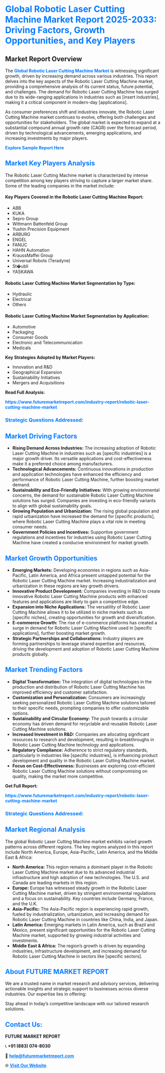 <h1 style="color: #007BFF;">Global Robotic Laser Cutting Machine Market Report 2025-2033: Driving Factors, Growth Opportunities, and Key Players</h1>

<section id="overview">
<h2>Market Report Overview</h2>
<p>The <a href="https://www.futuremarketreport.com/industry-report/robotic-laser-cutting-machine-market" style="color: #007BFF; text-decoration: none;"><strong>Global Robotic Laser Cutting Machine Market</strong></a> is witnessing significant growth, driven by increasing demand across various industries. This report delves into the key aspects of the Robotic Laser Cutting Machine market, providing a comprehensive analysis of its current status, future potential, and challenges. The demand for Robotic Laser Cutting Machine has surged due to its wide-ranging applications in industries such as [insert industries], making it a critical component in modern-day [applications].</p>
<p>As consumer preferences shift and industries innovate, the Robotic Laser Cutting Machine market continues to evolve, offering both challenges and opportunities for stakeholders. The global market is expected to expand at a substantial compound annual growth rate (CAGR) over the forecast period, driven by technological advancements, emerging applications, and increasing investments by major players.</p>
</section>

<section id="overview">
<p><a href="https://www.futuremarketreport.com/request-sample/reportId=32287" style="color: #007BFF; text-decoration: none;"><strong>Explore Sample Report Here</strong></a></p>
</section>

<section id="key-players">
<h2 style="color: #007BFF;">Market Key Players Analysis</h2>
<p>The Robotic Laser Cutting Machine market is characterized by intense competition among key players striving to capture a larger market share. Some of the leading companies in the market include:</p>
<h4>Key Players Covered in the Robotic Laser Cutting Machine Report:</h4>
<ul><li>ABB</li><li>KUKA</li><li>Sepro Group</li><li>Wittmann Battenfeld Group</li><li>Yushin Precision Equipment</li><li>ARBURG</li><li>ENGEL</li><li>FANUC</li><li>HAHN Automation</li><li>KraussMaffei Group</li><li>Universal Robots (Teradyne)</li><li>St�ubli</li><li>YASKAWA</li></ul>
<h4>Robotic Laser Cutting Machine Market Segmentation by Type:</h4>
<ul><li>Hydraulic</li><li>Electrical</li><li>Others</li></ul>

<h4>Robotic Laser Cutting Machine Market Segmentation by Application:</h4>
<ul><li>Automotive</li><li>Packaging</li><li>Consumer Goods</li><li>Electronic and Telecommunication</li><li>Medicals</li></ul>
<p><strong>Key Strategies Adopted by Market Players:</strong></p>
<ul>
<li>Innovation and R&D</li>
<li>Geographical Expansion</li>
<li>Sustainability Initiatives</li>
<li>Mergers and Acquisitions</li>
</ul>
</section>

<section>
<p><strong>Read Full Analysis: </strong></p><a href="https://www.futuremarketreport.com/industry-report/robotic-laser-cutting-machine-market" style="color: #007BFF; text-decoration: none;"><strong>https://www.futuremarketreport.com/industry-report/robotic-laser-cutting-machine-market</strong></a>
<h3 style="color: #007BFF;">Strategic Questions Addressed:</h3>
</section>

<section id="driving-factors">
<h2 style="color: #007BFF;">Market Driving Factors</h2>
<ul>
<li><strong>Rising Demand Across Industries:</strong> The increasing adoption of Robotic Laser Cutting Machine in industries such as [specific industries] is a major growth driver. Its versatile applications and cost-effectiveness make it a preferred choice among manufacturers.</li>
<li><strong>Technological Advancements:</strong> Continuous innovations in production and application technologies have enhanced the efficiency and performance of Robotic Laser Cutting Machine, further boosting market demand.</li>
<li><strong>Sustainability and Eco-Friendly Initiatives:</strong> With growing environmental concerns, the demand for sustainable Robotic Laser Cutting Machine solutions has surged. Companies are investing in eco-friendly variants to align with global sustainability goals.</li>
<li><strong>Growing Population and Urbanization:</strong> The rising global population and rapid urbanization have increased the demand for [specific products], where Robotic Laser Cutting Machine plays a vital role in meeting consumer needs.</li>
<li><strong>Government Policies and Incentives:</strong> Supportive government regulations and incentives for industries using Robotic Laser Cutting Machine have created a conducive environment for market growth.</li>
</ul>
</section>

<section id="growth-opportunities">
<h2 style="color: #007BFF;">Market Growth Opportunities</h2>
<ul>
<li><strong>Emerging Markets:</strong> Developing economies in regions such as Asia-Pacific, Latin America, and Africa present untapped potential for the Robotic Laser Cutting Machine market. Increasing industrialization and urbanization in these regions are key growth drivers.</li>
<li><strong>Innovative Product Development:</strong> Companies investing in R&D to create innovative Robotic Laser Cutting Machine products with enhanced features and applications are likely to gain a competitive edge.</li>
<li><strong>Expansion into Niche Applications:</strong> The versatility of Robotic Laser Cutting Machine allows it to be utilized in niche markets such as [specific niches], creating opportunities for growth and diversification.</li>
<li><strong>E-commerce Growth:</strong> The rise of e-commerce platforms has created a surge in demand for Robotic Laser Cutting Machine used in [specific applications], further boosting market growth.</li>
<li><strong>Strategic Partnerships and Collaborations:</strong> Industry players are forming partnerships to leverage shared expertise and resources, driving the development and adoption of Robotic Laser Cutting Machine products globally.</li>
</ul>
</section>

<section id="trending-factors">
<h2 style="color: #007BFF;">Market Trending Factors</h2>
<ul>
<li><strong>Digital Transformation:</strong> The integration of digital technologies in the production and distribution of Robotic Laser Cutting Machine has improved efficiency and customer satisfaction.</li>
<li><strong>Customization and Personalization:</strong> Consumers are increasingly seeking personalized Robotic Laser Cutting Machine solutions tailored to their specific needs, prompting companies to offer customizable options.</li>
<li><strong>Sustainability and Circular Economy:</strong> The push towards a circular economy has driven demand for recyclable and reusable Robotic Laser Cutting Machine solutions.</li>
<li><strong>Increased Investment in R&D:</strong> Companies are allocating significant resources to research and development, resulting in breakthroughs in Robotic Laser Cutting Machine technology and applications.</li>
<li><strong>Regulatory Compliance:</strong> Adherence to strict regulatory standards, particularly in industries like [specific industries], is influencing product development and quality in the Robotic Laser Cutting Machine market.</li>
<li><strong>Focus on Cost-Effectiveness:</strong> Businesses are exploring cost-efficient Robotic Laser Cutting Machine solutions without compromising on quality, making the market more competitive.</li>
</ul>
</section>

<section>
<p><strong>Get Full Report: </strong></p><a href="https://www.futuremarketreport.com/industry-report/robotic-laser-cutting-machine-market" style="color: #007BFF; text-decoration: none;"><strong>https://www.futuremarketreport.com/industry-report/robotic-laser-cutting-machine-market</strong></a>
<h3 style="color: #007BFF;">Strategic Questions Addressed:</h3>
</section>


<section id="regional-analysis">
<h2 style="color: #007BFF;">Market Regional Analysis</h2>
<p>The global Robotic Laser Cutting Machine market exhibits varied growth patterns across different regions. The key regions analyzed in this report include North America, Europe, Asia-Pacific, Latin America, and the Middle East & Africa:</p>
<ul>
<li><strong>North America:</strong> This region remains a dominant player in the Robotic Laser Cutting Machine market due to its advanced industrial infrastructure and high adoption of new technologies. The U.S. and Canada are leading markets in this region.</li>
<li><strong>Europe:</strong> Europe has witnessed steady growth in the Robotic Laser Cutting Machine market, driven by stringent environmental regulations and a focus on sustainability. Key countries include Germany, France, and the U.K.</li>
<li><strong>Asia-Pacific:</strong> The Asia-Pacific region is experiencing rapid growth, fueled by industrialization, urbanization, and increasing demand for Robotic Laser Cutting Machine in countries like China, India, and Japan.</li>
<li><strong>Latin America:</strong> Emerging markets in Latin America, such as Brazil and Mexico, present significant opportunities for the Robotic Laser Cutting Machine market, supported by growing industrial activities and investments.</li>
<li><strong>Middle East & Africa:</strong> The region’s growth is driven by expanding industries, infrastructure development, and increasing demand for Robotic Laser Cutting Machine in sectors like [specific sectors].</li>
</ul>
</section>

<footer>
<h2 style="color: #007BFF;">About FUTURE MARKET REPORT</h2>
<p>We are a trusted name in market research and advisory services, delivering actionable insights and strategic support to businesses across diverse industries. Our expertise lies in offering:</p>

<p>Stay ahead in today’s competitive landscape with our tailored research solutions.</p>

<h2 style="color: #007BFF;">Contact Us:</h2>
<p><strong>FUTURE MARKET REPORT</strong></p>
<p>📞 <strong>+91 (883) 074-8030</strong></p>
<p>📧 <strong><a href="mailto:help@futuremarketreport.com" style="color: #007BFF;">help@futuremarketreport.com</a></strong></p>
<p>🌐 <strong><a href="https://www.futuremarketreport.com/" style="color: #007BFF;">Visit Our Website</a></strong></p>
</footer>